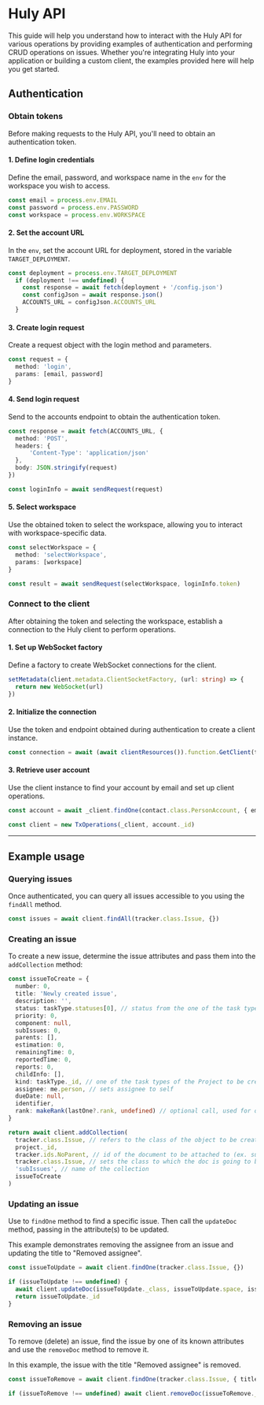 # Huly API

This guide will help you understand how to interact with the Huly API for various operations by providing examples of authentication and performing CRUD operations on issues. Whether you're integrating Huly into your application or building a custom client, the examples provided here will help you get started.


## Authentication

### Obtain tokens

Before making requests to the Huly API, you'll need to obtain an authentication token.

#### 1. **Define login credentials**
Define the email, password, and workspace name in the `env` for the workspace you wish to access.

```ts
const email = process.env.EMAIL
const password = process.env.PASSWORD
const workspace = process.env.WORKSPACE
```

#### 2. **Set the account URL**
In the `env`, set the account URL for deployment, stored in the variable `TARGET_DEPLOYMENT`.

```ts
const deployment = process.env.TARGET_DEPLOYMENT
  if (deployment !== undefined) {
    const response = await fetch(deployment + '/config.json')
    const configJson = await response.json()
    ACCOUNTS_URL = configJson.ACCOUNTS_URL
  }
```

#### 3. **Create login request** 
Create a request object with the login method and parameters.

```ts
const request = {
  method: 'login',
  params: [email, password]
}
```

#### 4. **Send login request** 
Send to the accounts endpoint to obtain the authentication token.

```ts
const response = await fetch(ACCOUNTS_URL, {
  method: 'POST',
  headers: {
      'Content-Type': 'application/json'
  },
  body: JSON.stringify(request)
})

const loginInfo = await sendRequest(request)
```

#### **5. Select workspace**
Use the obtained token to  select the workspace, allowing you to interact with workspace-specific data.

```ts
const selectWorkspace = {
  method: 'selectWorkspace',
  params: [workspace]
}

const result = await sendRequest(selectWorkspace, loginInfo.token)
```

### Connect to the client

After obtaining the token and selecting the workspace, establish a connection to the Huly client to perform operations.

#### 1. **Set up WebSocket factory** 
Define a factory to create WebSocket connections for the client.

```ts
setMetadata(client.metadata.ClientSocketFactory, (url: string) => {
  return new WebSocket(url)
})
```

#### 2. **Initialize the connection**

Use the token and endpoint obtained during authentication to create a client instance.

```ts
const connection = await (await clientResources()).function.GetClient(token.token as any, token.endpoint)
```

#### 3. **Retrieve user account** 
Use the client instance to find your account by email and set up client operations.

```ts
const account = await _client.findOne(contact.class.PersonAccount, { email })

const client = new TxOperations(_client, account._id)
```
---

## Example usage

### Querying issues
Once authenticated, you can query all issues accessible to you using the `findAll` method.

```ts
const issues = await client.findAll(tracker.class.Issue, {})
```
### Creating an issue
To create a new issue, determine the issue attributes and pass them into the `addCollection` method:

```ts
const issueToCreate = {
  number: 0,
  title: 'Newly created issue',
  description: '',
  status: taskType.statuses[0], // status from the one of the task types of the Project to be created in
  priority: 0,
  component: null,
  subIssues: 0,
  parents: [],
  estimation: 0,
  remainingTime: 0,
  reportedTime: 0,
  reports: 0,
  childInfo: [],
  kind: taskType._id, // one of the task types of the Project to be created in
  assignee: me.person, // sets assignee to self
  dueDate: null,
  identifier,
  rank: makeRank(lastOne?.rank, undefined) // optional call, used for ordering issues, returns lexorank string
}

return await client.addCollection(
  tracker.class.Issue, // refers to the class of the object to be created
  project._id, 
  tracker.ids.NoParent, // id of the document to be attached to (ex. sub-issue should have parent issue id), if no parent then this id is set
  tracker.class.Issue, // sets the class to which the doc is going to be attached
  'subIssues', // name of the collection
  issueToCreate
)
```

### Updating an issue
Use to `findOne` method to find a specific issue. Then call the `updateDoc` method, passing in the attribute(s) to be updated. 

This example demonstrates removing the assignee from an issue and updating the title to "Removed assignee".

```ts
const issueToUpdate = await client.findOne(tracker.class.Issue, {})

if (issueToUpdate !== undefined) {
  await client.updateDoc(issueToUpdate._class, issueToUpdate.space, issueToUpdate._id, { assignee: null, title: 'Removed assignee' })
  return issueToUpdate._id
}
```

### Removing an issue
To remove (delete) an issue, find the issue by one of its known attributes and use the `removeDoc` method to remove it. 

In this example, the issue with the title "Removed assignee" is removed.

```ts
const issueToRemove = await client.findOne(tracker.class.Issue, { title: 'Removed assignee' })

if (issueToRemove !== undefined) await client.removeDoc(issueToRemove._class, issueToRemove.space, issueToRemove._id)
```